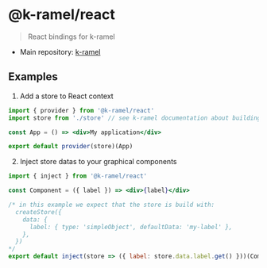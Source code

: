 # @k-ramel/react
> React bindings for k-ramel

 - Main repository: [k-ramel](https://github.com/alakarteio/k-ramel)

## Examples
1. Add a store to React context
```jsx
import { provider } from '@k-ramel/react'
import store from './store' // see k-ramel documentation about building your store

const App = () => <div>My application</div>

export default provider(store)(App)
```

2. Inject store datas to your graphical components
```jsx
import { inject } from '@k-ramel/react'

const Component = ({ label }) => <div>{label}</div>

/* in this example we expect that the store is build with:
  createStore({
    data: {
      label: { type: 'simpleObject', defaultData: 'my-label' },
    },
  })
*/
export default inject(store => ({ label: store.data.label.get() }))(Component)
```
